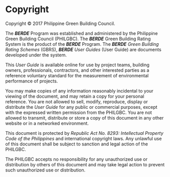 # Copyright

Copyright &copy; 2017 Philippine Green Building Council.

The _**BERDE**_ Program was established and administered by the Philippine Green Building Council (PHILGBC).  The _**BERDE**_ Green Building Rating System is the product of the _**BERDE**_ Program.  The _**BERDE** Green Building Rating Schemes_ (GBRS), _**BERDE** User Guides_ (User Guide) are documents developed under the system.

This _User Guide_ is available online for use by project teams, building owners, professionals, contractors, and other interested parties as a reference voluntary standard for the measurement of environmental performance of projects.

You may make copies of any information reasonably incidental to your viewing of the document, and may retain a copy for your personal reference.  You are not allowed to sell, modify, reproduce, display or distribute the _User Guide_ for any public or commercial purposes, except with the expressed written permission from the PHILGBC.  You are not allowed to transmit, distribute or store a copy of this document in any other website or in a networked environment.

This document is protected by _Republic Act No. 8293: Intellectual Property Code of the Philippines_ and international copyright laws.  Any unlawful use of this document shall be subject to sanction and legal action of the PHILGBC.

The PHILGBC accepts no responsibility for any unauthorized use or distribution by others of this document and may take legal action to prevent such unauthorized use or distribution.
